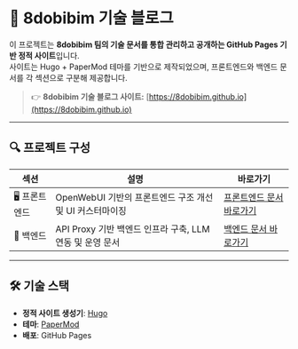 # 📘 8dobibim 기술 블로그

이 프로젝트는 **8dobibim 팀의 기술 문서를 통합 관리하고 공개하는 GitHub Pages 기반 정적 사이트**입니다.  
사이트는 Hugo + PaperMod 테마를 기반으로 제작되었으며, 프론트엔드와 백엔드 문서를 각 섹션으로 구분해 제공합니다.

> 👉 **8dobibim 기술 블로그 사이트:** [https://8dobibim.github.io](https://8dobibim.github.io)

---

## 🔍 프로젝트 구성

| 섹션 | 설명 | 바로가기 |
|------|------|----------|
| 🖥️ 프론트엔드 | OpenWebUI 기반의 프론트엔드 구조 개선 및 UI 커스터마이징 | [프론트엔드 문서 바로가기](https://8dobibim.github.io/frontend/) |
| 💾 백엔드 | API Proxy 기반 백엔드 인프라 구축, LLM 연동 및 운영 문서 | [백엔드 문서 바로가기](https://8dobibim.github.io/backend/) |

---

## 🛠️ 기술 스택

- **정적 사이트 생성기**: [Hugo](https://gohugo.io/)
- **테마**: [PaperMod](https://github.com/adityatelange/hugo-PaperMod)
- **배포**: GitHub Pages
